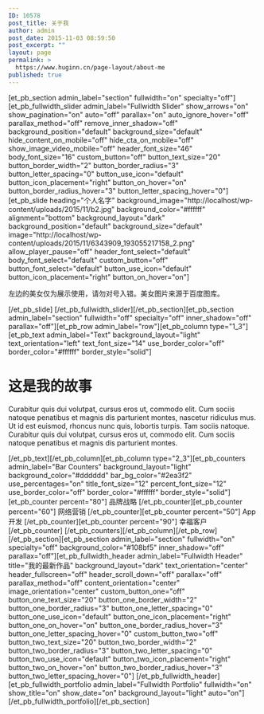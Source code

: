 ```yaml
---
ID: 10578
post_title: 关于我
author: admin
post_date: 2015-11-03 08:59:50
post_excerpt: ""
layout: page
permalink: >
  https://www.huginn.cn/page-layout/about-me
published: true
---
```

[et_pb_section admin_label="section" fullwidth="on" specialty="off"][et_pb_fullwidth_slider admin_label="Fullwidth Slider" show_arrows="on" show_pagination="on" auto="off" parallax="on" auto_ignore_hover="off" parallax_method="off" remove_inner_shadow="off" background_position="default" background_size="default" hide_content_on_mobile="off" hide_cta_on_mobile="off" show_image_video_mobile="off" header_font_size="46" body_font_size="16" custom_button="off" button_text_size="20" button_border_width="2" button_border_radius="3" button_letter_spacing="0" button_use_icon="default" button_icon_placement="right" button_on_hover="on" button_border_radius_hover="3" button_letter_spacing_hover="0"] [et_pb_slide heading="个人名字" background_image="http://localhost/wp-content/uploads/2015/11/b2.jpg" background_color="#ffffff" alignment="bottom" background_layout="dark" background_position="default" background_size="default" image="http://localhost/wp-content/uploads/2015/11/6343909_193055217158_2.png" allow_player_pause="off" header_font_select="default" body_font_select="default" custom_button="off" button_font_select="default" button_use_icon="default" button_icon_placement="right" button_on_hover="on"]

左边的美女仅为展示使用，请勿对号入错。美女图片来源于百度图库。

[/et_pb_slide] [/et_pb_fullwidth_slider][/et_pb_section][et_pb_section admin_label="section" fullwidth="off" specialty="off" inner_shadow="off" parallax="off"][et_pb_row admin_label="row"][et_pb_column type="1_3"][et_pb_text admin_label="Text" background_layout="light" text_orientation="left" text_font_size="14" use_border_color="off" border_color="#ffffff" border_style="solid"]
<h1>这是我的故事</h1>
Curabitur quis dui volutpat, cursus eros ut, commodo elit. Cum sociis natoque penatibus et magnis dis parturient montes, nascetur ridiculus mus. Ut id est euismod, rhoncus nunc quis, lobortis turpis. Tam sociis natoque. Curabitur quis dui volutpat, cursus eros ut, commodo elit. Cum sociis natoque penatibus et magnis dis parturient montes.

[/et_pb_text][/et_pb_column][et_pb_column type="2_3"][et_pb_counters admin_label="Bar Counters" background_layout="light" background_color="#dddddd" bar_bg_color="#2ea3f2" use_percentages="on" title_font_size="12" percent_font_size="12" use_border_color="off" border_color="#ffffff" border_style="solid"] [et_pb_counter percent="80"] 品牌战略 [/et_pb_counter][et_pb_counter percent="60"] 网络营销 [/et_pb_counter][et_pb_counter percent="50"] App开发 [/et_pb_counter][et_pb_counter percent="90"] 幸福客户 [/et_pb_counter] [/et_pb_counters][/et_pb_column][/et_pb_row][/et_pb_section][et_pb_section admin_label="section" fullwidth="on" specialty="off" background_color="#108bf5" inner_shadow="off" parallax="off"][et_pb_fullwidth_header admin_label="Fullwidth Header" title="我的最新作品" background_layout="dark" text_orientation="center" header_fullscreen="off" header_scroll_down="off" parallax="off" parallax_method="off" content_orientation="center" image_orientation="center" custom_button_one="off" button_one_text_size="20" button_one_border_width="2" button_one_border_radius="3" button_one_letter_spacing="0" button_one_use_icon="default" button_one_icon_placement="right" button_one_on_hover="on" button_one_border_radius_hover="3" button_one_letter_spacing_hover="0" custom_button_two="off" button_two_text_size="20" button_two_border_width="2" button_two_border_radius="3" button_two_letter_spacing="0" button_two_use_icon="default" button_two_icon_placement="right" button_two_on_hover="on" button_two_border_radius_hover="3" button_two_letter_spacing_hover="0"] [/et_pb_fullwidth_header][et_pb_fullwidth_portfolio admin_label="Fullwidth Portfolio" fullwidth="on" show_title="on" show_date="on" background_layout="light" auto="on"] [/et_pb_fullwidth_portfolio][/et_pb_section]